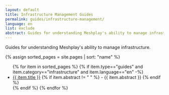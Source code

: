 ```yaml
---
layout: default
title: Infrastructure Management Guides
permalink: guides/infrastructure-management/
language: en
list: exclude
abstract: Guides for understanding Meshplay's ability to manage infrastructure.
---
```


Guides for understanding Meshplay's ability to manage infrastructure.

{% assign sorted_pages = site.pages | sort: "name" %}

<ul class="section-title">
    {% for item in sorted_pages %}
    {% if item.type=="guides" and item.category=="infrastructure" and item.language=="en" -%}
    <li><a href="{{ site.baseurl }}{{ item.url }}">{{ item.title }}</a>
    {% if item.abstract != " " %}
        -  {{ item.abstract }}
    {% endif %}
    </li>
    {% endif %}
    {% endfor %}
</ul>
